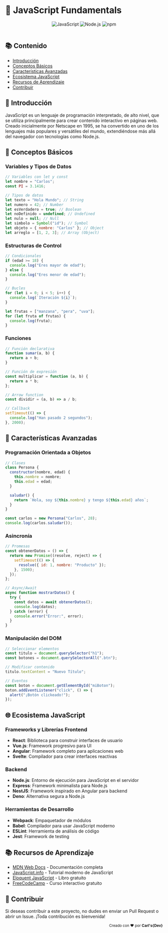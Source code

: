 # 🚀 JavaScript Fundamentals

<div align="center">
  <img src="https://img.shields.io/badge/JavaScript-F7DF1E?style=for-the-badge&logo=javascript&logoColor=black" alt="JavaScript"/>
  <img src="https://img.shields.io/badge/Node.js-43853D?style=for-the-badge&logo=node.js&logoColor=white" alt="Node.js"/>
  <img src="https://img.shields.io/badge/npm-CB3837?style=for-the-badge&logo=npm&logoColor=white" alt="npm"/>
</div>

<br>

## 📚 Contenido

- [Introducción](#introducción)
- [Conceptos Básicos](#conceptos-básicos)
- [Características Avanzadas](#características-avanzadas)
- [Ecosistema JavaScript](#ecosistema-javascript)
- [Recursos de Aprendizaje](#recursos-de-aprendizaje)
- [Contribuir](#contribuir)

## 📝 Introducción

JavaScript es un lenguaje de programación interpretado, de alto nivel, que se utiliza principalmente para crear contenido interactivo en páginas web. Creado inicialmente por Netscape en 1995, se ha convertido en uno de los lenguajes más populares y versátiles del mundo, extendiéndose más allá del navegador con tecnologías como Node.js.

## 🧱 Conceptos Básicos

### Variables y Tipos de Datos

```javascript
// Variables con let y const
let nombre = "Carlos";
const PI = 3.1416;

// Tipos de datos
let texto = "Hola Mundo"; // String
let numero = 42; // Number
let esVerdadero = true; // Boolean
let noDefinido = undefined; // Undefined
let nulo = null; // Null
let simbolo = Symbol("id"); // Symbol
let objeto = { nombre: "Carlos" }; // Object
let arreglo = [1, 2, 3]; // Array (Object)
```

### Estructuras de Control

```javascript
// Condicionales
if (edad >= 18) {
  console.log("Eres mayor de edad");
} else {
  console.log("Eres menor de edad");
}

// Bucles
for (let i = 0; i < 5; i++) {
  console.log(`Iteración ${i}`);
}

let frutas = ["manzana", "pera", "uva"];
for (let fruta of frutas) {
  console.log(fruta);
}
```

### Funciones

```javascript
// Función declarativa
function sumar(a, b) {
  return a + b;
}

// Función de expresión
const multiplicar = function (a, b) {
  return a * b;
};

// Arrow function
const dividir = (a, b) => a / b;

// Callback
setTimeout(() => {
  console.log("Han pasado 2 segundos");
}, 2000);
```

## 🚀 Características Avanzadas

### Programación Orientada a Objetos

```javascript
// Clases
class Persona {
  constructor(nombre, edad) {
    this.nombre = nombre;
    this.edad = edad;
  }

  saludar() {
    return `Hola, soy ${this.nombre} y tengo ${this.edad} años`;
  }
}

const carlos = new Persona("Carlos", 28);
console.log(carlos.saludar());
```

### Asincronía

```javascript
// Promesas
const obtenerDatos = () => {
  return new Promise((resolve, reject) => {
    setTimeout(() => {
      resolve({ id: 1, nombre: "Producto" });
    }, 1500);
  });
};

// Async/Await
async function mostrarDatos() {
  try {
    const datos = await obtenerDatos();
    console.log(datos);
  } catch (error) {
    console.error("Error:", error);
  }
}
```

### Manipulación del DOM

```javascript
// Seleccionar elementos
const titulo = document.querySelector("h1");
const botones = document.querySelectorAll(".btn");

// Modificar contenido
titulo.textContent = "Nuevo Título";

// Eventos
const boton = document.getElementById("miBoton");
boton.addEventListener("click", () => {
  alert("¡Botón clickeado!");
});
```

## 🌐 Ecosistema JavaScript

### Frameworks y Librerías Frontend

- **React**: Biblioteca para construir interfaces de usuario
- **Vue.js**: Framework progresivo para UI
- **Angular**: Framework completo para aplicaciones web
- **Svelte**: Compilador para crear interfaces reactivas

### Backend

- **Node.js**: Entorno de ejecución para JavaScript en el servidor
- **Express**: Framework minimalista para Node.js
- **NestJS**: Framework inspirado en Angular para backend
- **Deno**: Alternativa segura a Node.js

### Herramientas de Desarrollo

- **Webpack**: Empaquetador de módulos
- **Babel**: Compilador para usar JavaScript moderno
- **ESLint**: Herramienta de análisis de código
- **Jest**: Framework de testing

## 📚 Recursos de Aprendizaje

- [MDN Web Docs](https://developer.mozilla.org/es/docs/Web/JavaScript) - Documentación completa
- [JavaScript.info](https://javascript.info/) - Tutorial moderno de JavaScript
- [Eloquent JavaScript](https://eloquentjavascript.net/) - Libro gratuito
- [FreeCodeCamp](https://www.freecodecamp.org/) - Curso interactivo gratuito

## 🤝 Contribuir

Si deseas contribuir a este proyecto, no dudes en enviar un Pull Request o abrir un Issue. ¡Toda contribución es bienvenida!

<div align="right">
  <sub>Creado con ❤️ por <strong>Carl's{Dev}</strong></sub>
</div>

